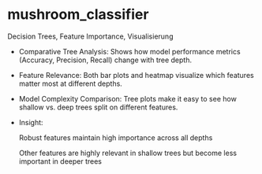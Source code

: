 # mushroom_classifier
Decision Trees, Feature Importance, Visualisierung

- Comparative Tree Analysis: Shows how model performance metrics (Accuracy, Precision, Recall) change with tree depth.

- Feature Relevance: Both bar plots and heatmap visualize which features matter most at different depths.

- Model Complexity Comparison: Tree plots make it easy to see how shallow vs. deep trees split on different features.

- Insight:

  Robust features maintain high importance across all depths
  
  Other features are highly relevant in shallow trees but become less important in deeper trees

  
